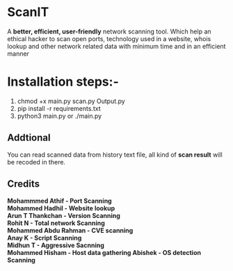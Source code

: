 # ScanIT

A **better, efficient, user-friendly** network scanning tool. Which help an ethical hacker
to scan open ports, technology used in a website, whois lookup and other network related 
data with minimum time and in an efficient manner

# Installation steps:-
1. chmod +x main.py scan.py Output.py
2. pip install -r requirements.txt
3. python3 main.py or ./main.py

## Addtional

You can read scanned data from history text file, all kind of **scan result** will be recoded in there.

## Credits

**Mohammmed Athif - Port Scanning  
Mohammed Hadhil - Website lookup  
Arun T Thankchan - Version Scanning  
Rohit N - Total network Scanning  
Mohammed Abdu Rahman - CVE scanning  
Anay K - Script Scanning  
Midhun T - Aggressive Sacnning  
Mohammed Hisham - Host data gathering 
Abishek - OS detection Scanning**
